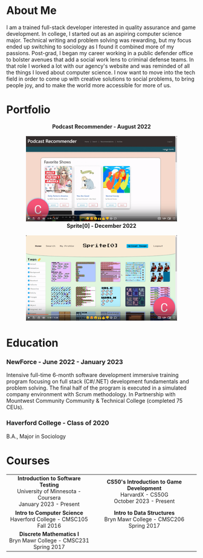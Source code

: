 # About Me

I am a trained full-stack developer interested in quality assurance and game development. In college, I started out as an aspiring computer science major. Technical writing and problem solving was rewarding, but my focus ended up switching to sociology as I found it combined more of my passions. Post-grad, I began my career working in a public defender office to bolster avenues that add a social work lens to criminal defense teams. In that role I worked a lot with our agency's website and was reminded of all the things I loved about computer science. I now want to move into the tech field in order to come up with creative solutions to social problems, to bring people joy, and to make the world more accessible for more of us.


# Portfolio

<!-- [<img src="./Podcast-Recommender-thumbnail.png" width="50%">](https://www.youtube.com/watch?v=1zLuU1YBDWY&ab_channel=CaraNetzer)

[<img src="./Sprite%5B0%5D-thumbnail.png" width="50%">](https://www.youtube.com/watch?v=fN48v7ZmaWk&ab_channel=CaraNetzer) -->

<div class="portfolio">
  <div class="project">
      <div style="font-weight:bold; text-align:center;">Podcast Recommender - August 2022<br><br>
        <a href="https://www.youtube.com/watch?v=1zLuU1YBDWY&ab_channel=CaraNetzer"><img style="width:400px;" src="./Podcast-Recommender-thumbnail.png" alt="podcast recomender project thumbnail" ></a>
      </div>
    </div>
    <div class="project">
      <div style="font-weight:bold; text-align:center;">Sprite[0] - December 2022<br><br>
        <a href="https://www.youtube.com/watch?v=fN48v7ZmaWk&ab_channel=CaraNetzer"><img style="width:400px;" src="./Sprite%5B0%5D-thumbnail.png" alt="sprite[0] project thumbnail" ></a>
      </div>
    </div>
</div>



# Education

### NewForce - June 2022 - January 2023


Intensive full-time 6-month software development immersive training program focusing on full stack (C#/.NET) development fundamentals and problem solving. The final half of the program is executed in a simulated company environment with Scrum methodology. In Partnership with Mountwest Community Community & Technical College (completed 75 CEUs).



### Haverford College -  Class of 2020
B.A., Major in Sociology


# Courses

<table>
  <tr>
    <td>
      <div style="font-weight: bold; text-align:center;">Introduction to Software Testing</div>
      <div style="text-align:center;">University of Minnesota - Coursera<br>January 2023 - Present</div>
    </td>
    <td>
      <div style="font-weight: bold; text-align:center;">CS50's Introduction to Game Development</div>
      <div style="text-align:center;">HarvardX - CS50G<br>October 2023 - Present</div>
    </td>
  </tr>
  <tr>
    <td>
      <div style="font-weight: bold; text-align:center;">Intro to Computer Science</div>
      <div style="text-align:center;">Haverford College - CMSC105<br>Fall 2016</div>
    </td>
    <td>
      <div style="font-weight: bold; text-align:center;">Intro to Data Structures</div>
      <div style="text-align:center;">Bryn Mawr College - CMSC206<br>Spring 2017</div>
    </td>
  </tr>
  <tr>
    <td>
      <div style="font-weight: bold; text-align:center;">Discrete Mathematics I</div>
      <div style="text-align:center;">Bryn Mawr College - CMSC231<br>Spring 2017</div>
    </td>
    <td></td>
  </tr>
</table>

<!-- <div class="courses-table">
  <table>
    <tr>
      <td><div class="class-title">Introduction to Software Testing</div>
      </td>
      <td><div class="class-title"></div>
      </td>
    </tr>
    <tr>
      <td><div class="class-title"></div>
      </td>
      <td><div class="class-title"></div>
      </td>
    </tr>
    <tr>
      <td><div class="class-title"></div>
      </td>
      <td>
      </td>
    </tr>
  </table>
</div> -->